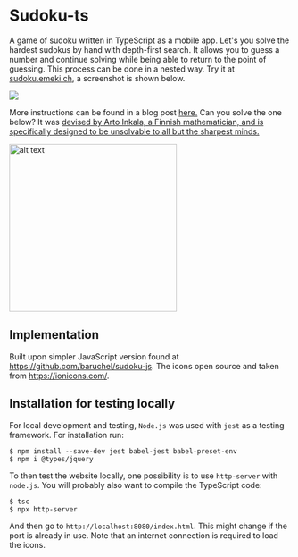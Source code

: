 # Sudoku-ts

A game of sudoku written in TypeScript as a mobile app.
Let's you solve the hardest sudokus by hand with depth-first search.
It allows you to guess a number and continue solving while being able to
return to the point of guessing. This process can be done in a nested way.
Try it at [sudoku.emeki.ch](sudoku.emeki.ch), a screenshot is shown below.

![](https://chbauman.github.io/assets/img/posts/screen_sudoku_broad.png)

More instructions can be found in a blog post [here.](https://chbauman.github.io/info/2020/03/25/sudoku-ts/)
Can you solve the one below? It was [devised by Arto Inkala, a Finnish mathematician,
and is specifically designed to be unsolvable to all but the sharpest minds.](https://www.telegraph.co.uk/news/science/science-news/9359579/Worlds-hardest-sudoku-can-you-crack-it.html)

<img src="https://secure.i.telegraph.co.uk/multimedia/archive/02260/Untitled-1_2260717b.jpg" alt="alt text" width="300px">

## Implementation

Built upon simpler JavaScript version found at https://github.com/baruchel/sudoku-js.
The icons open source and taken from https://ionicons.com/.

## Installation for testing locally

For local development and testing, `Node.js` was used with `jest` as a
testing framework. For installation run:

```
$ npm install --save-dev jest babel-jest babel-preset-env
$ npm i @types/jquery
```

To then test the website locally, one possibility is to
use `http-server` with `node.js`. You will probably also want
to compile the TypeScript code:

```
$ tsc
$ npx http-server
```

And then go to `http://localhost:8080/index.html`.
This might change if the port is already in use.
Note that an internet connection is required to load
the icons.

